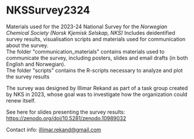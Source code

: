# NKSSurvey2324
Materials used for the 2023-24 National Survey for the *Norwegian Chemical Society (Norsk Kjemisk Selskap, NKS)*
Includes deidentified survey results, visualisation scripts and materials used for communication about the survey. </br>
The folder "communication_materials" contains materials used to communicate the survey, including posters, slides and email drafts (in both English and Norwegian). </br>
The folder "scripts" contains the R-scripts necessary to analyze and plot the survey results

The survey was designed by Illimar Rekand as part of a task group created by NKS in 2023, whose goal was to investigate how the organization could renew itself.

See here for slides presenting the survey results: https://zenodo.org/doi/10.5281/zenodo.10989032

Contact info: illimar.rekand@gmail.com
